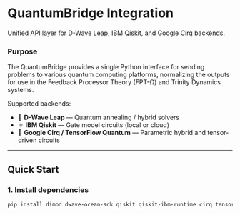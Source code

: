 # QuantumBridge Integration
Unified API layer for D-Wave Leap, IBM Qiskit, and Google Cirq backends.

### Purpose
The QuantumBridge provides a single Python interface for sending problems to various quantum computing platforms, normalizing the outputs for use in the Feedback Processor Theory (FPT-Ω) and Trinity Dynamics systems.

Supported backends:
- 🧩 **D-Wave Leap** — Quantum annealing / hybrid solvers
- ⚛️ **IBM Qiskit** — Gate model circuits (local or cloud)
- 🔷 **Google Cirq / TensorFlow Quantum** — Parametric hybrid and tensor-driven circuits

---

## Quick Start

### 1. Install dependencies
```bash
pip install dimod dwave-ocean-sdk qiskit qiskit-ibm-runtime cirq tensorflow tensorflow-quantum numpy